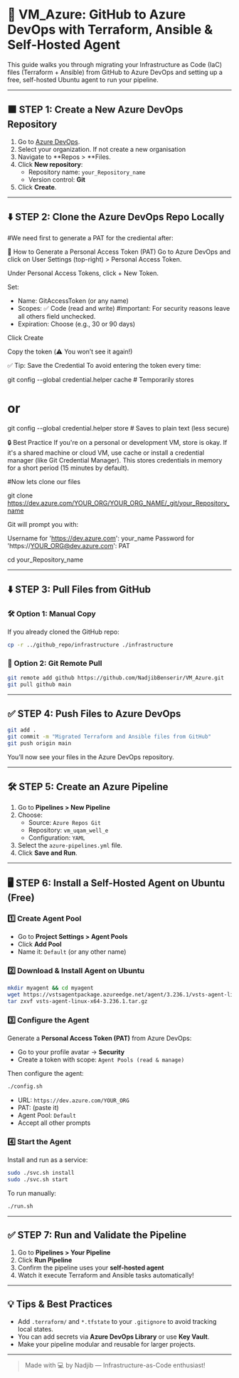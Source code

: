 # 🚀 VM_Azure: GitHub to Azure DevOps with Terraform, Ansible & Self-Hosted Agent

This guide walks you through migrating your Infrastructure as Code (IaC) files (Terraform + Ansible) from GitHub to Azure DevOps and setting up a free, self-hosted Ubuntu agent to run your pipeline.

---

## 🟪 STEP 1: Create a New Azure DevOps Repository

1. Go to [Azure DevOps](https://dev.azure.com).
2. Select your organization. If not create a new organisation
3. Navigate to **Repos > **Files.
4. Click **New repository**:
   - Repository name: `your_Repository_name`
   - Version control: **Git**
5. Click **Create**.

---

## ⬇️ STEP 2: Clone the Azure DevOps Repo Locally
#We need first to generate a PAT for the crediental after:

🔑 How to Generate a Personal Access Token (PAT)
Go to Azure DevOps and click on User Settings (top-right) > Personal Access Token.

Under Personal Access Tokens, click + New Token.

Set: 

- Name: GitAccessToken (or any name)
- Scopes: ✅ Code (read and write)   #important: For security reasons leave all others field unchecked.
- Expiration: Choose (e.g., 30 or 90 days)

Click Create

Copy the token (⚠️ You won’t see it again!)

✅ Tip: Save the Credential
To avoid entering the token every time:

git config --global credential.helper cache  # Temporarily stores
# or
git config --global credential.helper store  # Saves to plain text (less secure)

🔒 Best Practice
If you're on a personal or development VM, store is okay. If it's a shared machine or cloud VM, use cache or install a credential manager (like Git Credential Manager). This stores credentials in memory for a short period (15 minutes by default).

#Now lets clone our files

git clone https://dev.azure.com/YOUR_ORG/YOUR_ORG_NAME/_git/your_Repository_name

Git will prompt you with:

Username for 'https://dev.azure.com': your_name
Password for 'https://YOUR_ORG@dev.azure.com': PAT

cd your_Repository_name


---

## ⬇️ STEP 3: Pull Files from GitHub

### 🛠️ Option 1: Manual Copy

If you already cloned the GitHub repo:

```bash
cp -r ../github_repo/infrastructure ./infrastructure
```

### 🔗 Option 2: Git Remote Pull

```bash https://github.com/NadjibBenserir/VM_Azure.git
git remote add github https://github.com/NadjibBenserir/VM_Azure.git
git pull github main
```

---

## ✅ STEP 4: Push Files to Azure DevOps

```bash
git add .
git commit -m "Migrated Terraform and Ansible files from GitHub"
git push origin main
```

You’ll now see your files in the Azure DevOps repository.

---

## 🛠 STEP 5: Create an Azure Pipeline

1. Go to **Pipelines > New Pipeline**
2. Choose:
   - Source: `Azure Repos Git`
   - Repository: `vm_uqam_well_e`
   - Configuration: `YAML`
3. Select the `azure-pipelines.yml` file.
4. Click **Save and Run**.

---

## 🖥 STEP 6: Install a Self-Hosted Agent on Ubuntu (Free)

### 1️⃣ Create Agent Pool

- Go to **Project Settings > Agent Pools**
- Click **Add Pool**
- Name it: `Default` (or any other name)

### 2️⃣ Download & Install Agent on Ubuntu

```bash
mkdir myagent && cd myagent
wget https://vstsagentpackage.azureedge.net/agent/3.236.1/vsts-agent-linux-x64-3.236.1.tar.gz
tar zxvf vsts-agent-linux-x64-3.236.1.tar.gz
```

### 3️⃣ Configure the Agent

Generate a **Personal Access Token (PAT)** from Azure DevOps:

- Go to your profile avatar → **Security**
- Create a token with scope: `Agent Pools (read & manage)`

Then configure the agent:

```bash
./config.sh
```

- URL: `https://dev.azure.com/YOUR_ORG`
- PAT: (paste it)
- Agent Pool: `Default`
- Accept all other prompts

### 4️⃣ Start the Agent

Install and run as a service:

```bash
sudo ./svc.sh install
sudo ./svc.sh start
```

To run manually:

```bash
./run.sh
```

---

## ✅ STEP 7: Run and Validate the Pipeline

1. Go to **Pipelines > Your Pipeline**
2. Click **Run Pipeline**
3. Confirm the pipeline uses your **self-hosted agent**
4. Watch it execute Terraform and Ansible tasks automatically!

---

## 💡 Tips & Best Practices

- Add `.terraform/` and `*.tfstate` to your `.gitignore` to avoid tracking local states.
- You can add secrets via **Azure DevOps Library** or use **Key Vault**.
- Make your pipeline modular and reusable for larger projects.

---

> Made with 💻 by Nadjib — Infrastructure-as-Code enthusiast!
